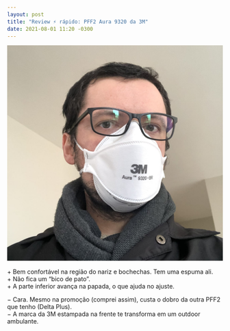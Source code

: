 ```yaml
---
layout: post
title: "Review ⚡️ rápido: PFF2 Aura 9320 da 3M"
date: 2021-08-01 11:20 -0300
---
```

![Selfie de homem branco, cabelo curto e óculos, usando uma máscara 3M Aura branca.](/assets/2021/pff2-3m-aura-9320.jpeg)

&#43; Bem confortável na região do nariz e bochechas. Tem uma espuma ali.  
&#43; Não fica um “bico de pato”.  
&#43; A parte inferior avança na papada, o que ajuda no ajuste.

&#8722; Cara. Mesmo na promoção (comprei assim), custa o dobro da outra PFF2 que tenho (Delta Plus).  
&#8722; A marca da 3M estampada na frente te transforma em um outdoor ambulante.